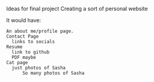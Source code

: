 Ideas for final project
Creating a sort of personal website

It would have:

    An about me/profile page. 
    Contact Page
      links to socials
    Resume
      link to github
      PDF maybe
    Cat page
      just photos of Sasha
          So many photos of Sasha
